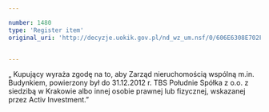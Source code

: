 ```yaml
---

number: 1480
type: 'Register item'
original_uri: 'http://decyzje.uokik.gov.pl/nd_wz_um.nsf/0/606E6308E702F26BC125748F00409659?OpenDocument'


---
```


„ Kupujący wyraża zgodę na to, aby Zarząd nieruchomością wspólną m.in. Budynkiem, powierzony był do 31.12.2012 r. TBS Południe Spółka z o.o. z siedzibą w Krakowie albo innej osobie prawnej lub fizycznej, wskazanej przez Activ Investment.”

